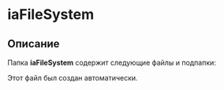 # iaFileSystem

## Описание
Папка **iaFileSystem** содержит следующие файлы и подпапки:

Этот файл был создан автоматически.

